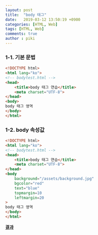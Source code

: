 ```yaml
---
layout: post
title:  "body 태그"
date:   2019-03-12 13:50:19 +0900
categories: [HTML, Web]
tags: [HTML, Web]
comments: true
author : piki
---
```

### 1-1. 기본 문법
```html
<!DOCTYPE html>
<html lang="ko">
<!-- bodytest.html --> 
<head>
    <title>body 태그 연습</title>
    <meta charset="UTF-8">
</head>
<body>
body 태그 영역
</body>
</html>
```

### 1-2. body 속성값
```html
<!DOCTYPE html>
<html lang="ko">
<!-- bodytest.html --> 
<head>
    <title>body 태그 연습</title>
    <meta charset="UTF-8">
</head>
<body 
    background="/assets/background.jpg"
    bgcolor="red"
    text="blue"
    topmargin=10
    leftmargin=20
>
body 태그 영역
</body>
</html>
```
**[결과](/assets/sample/html/bodytest.html)**